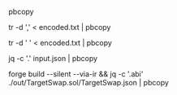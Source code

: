 <!-- copy from the terminal output -->

pbcopy

<!-- remove commas -->
<!-- encoded.txt is the file path to be edited -->

tr -d ',' < encoded.txt | pbcopy

<!-- remove spaces -->

tr -d ' ' < encoded.txt | pbcopy

<!-- compact json file in a single line -->

jq -c '.' input.json | pbcopy

<!-- compact json abi while compiling the contract -->

forge build --silent --via-ir && jq -c '.abi' ./out/TargetSwap.sol/TargetSwap.json | pbcopy
